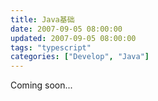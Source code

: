 ```yaml
---
title: Java基础
date: 2007-09-05 08:00:00
updated: 2007-09-05 08:00:00
tags: "typescript"
categories: ["Develop", "Java"]
---
```


Coming soon...
